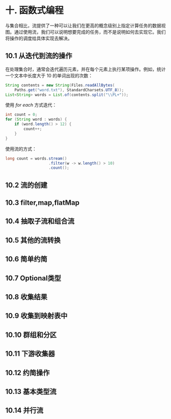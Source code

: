# 十. 函数式编程

与集合相比，流提供了一种可以让我们在更高的概念级别上指定计算任务的数据视图。通过使用流，我们可以说明想要完成的任务，而不是说明如何去实现它。我们将操作的调度给具体实现去解决。

## 10.1 从迭代到流的操作

在处理集合时，通常会迭代遍历元素，并在每个元素上执行某项操作。例如，统计一个文本中长度大于 10 的单词出现的次数：

```java
String contents = new String(Files.readAllBytes(
    Paths.get("word.txt"), StandardCharsets.UTF_8));
List<String> words = List.of(contents.split("\\PL+"));
```

使用 *for each* 方式迭代：

```java
int count = 0;
for (String word : words) {
    if (word.length() > 12) {
        count++;
    }
}
```

使用流的方式：

```java
long count = words.stream()
    			   .filter(w -> w.length() > 10)
    			   .count();
```









## 10.2 流的创建



## 10.3 filter,map,flatMap



## 10.4 抽取子流和组合流



## 10.5 其他的流转换



## 10.6 简单约简



## 10.7 Optional类型



## 10.8 收集结果



## 10.9 收集到映射表中



## 10.10 群组和分区



## 10.11 下游收集器



## 10.12 约简操作



## 10.13 基本类型流



## 10.14 并行流